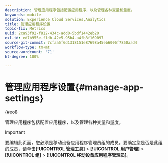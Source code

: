 ```yaml
---
description: 管理应用程序包括配置应用程序，以及管理各种变量和量度。
keywords: mobile
solution: Experience Cloud Services,Analytics
title: 管理应用程序设置
topic-fix: Metrics
uuid: 2ca93f92-f812-434c-add0-5bdf1442eb20
exl-id: ed7b955e-f1db-42e5-95b4-a4fb8f169097
source-git-commit: 7cfaa5f6d1318151e87698a45eb6006f7850aad4
workflow-type: tm+mt
source-wordcount: '71'
ht-degree: 100%

---
```


# 管理应用程序设置{#manage-app-settings}

{#eol}

管理应用程序包括配置应用程序，以及管理各种变量和量度。

>[!IMPORTANT]
>
>要编辑此页面，您必须是移动设备应用程序管理员组的成员。要确定您是否是此组的成员，请单击&#x200B;**[!UICONTROL 管理工具]** > **[!UICONTROL 用户管理]** > **[!UICONTROL 组]** > **[!UICONTROL 移动设备应用程序管理员]**。
